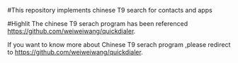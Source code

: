 #This repository implements chinese T9 search for contacts and apps

#Highlit
The chinese T9 serach program has been referenced https://github.com/weiweiwang/quickdialer.

If you want to know more about Chinese T9 serach program ,please redirect to  https://github.com/weiweiwang/quickdialer.



